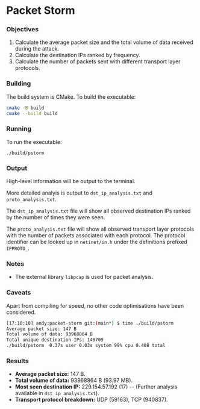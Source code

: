 # Packet Storm

### Objectives

1. Calculate the average packet size and the total volume of data received during the attack.
2. Calculate the destination IPs ranked by frequency.
3. Calculate the number of packets sent with different transport layer protocols.

### Building

The build system is CMake. To build the executable:

```bash
cmake -B build
cmake --build build
```

### Running

To run the executable:

`./build/pstorm`

### Output

High-level information will be output to the terminal.

More detailed analyis is output to `dst_ip_analysis.txt` and `proto_analysis.txt`.

The `dst_ip_analysis.txt` file will show all observed destination IPs ranked by the number of times they were seen.

The `proto_analysis.txt` file will show all observed transport layer protocols with the number of packets associated with each protocol. The protocol identifier can be looked up in `netinet/in.h` under the definitions prefixed `IPPROTO_`.

### Notes

- The external library `libpcap` is used for packet analysis.

### Caveats

Apart from compiling for speed, no other code optimisations have been considered.

```bash
[17:10:10] andy:packet-storm git:(main*) $ time ./build/pstorm
Average packet size: 147 B
Total volume of data: 93968864 B
Total unique destination IPs: 148709
./build/pstorm  0.37s user 0.03s system 99% cpu 0.408 total
```

### Results

- **Average packet size:** 147 B.
- **Total volume of data:** 93968864 B (93.97 MB).
- **Most seen destination IP:** 229.154.57.192 (17) -- (Further analysis available in `dst_ip_analysis.txt`).
- **Transport protocol breakdown:** UDP (59163), TCP (940837).
